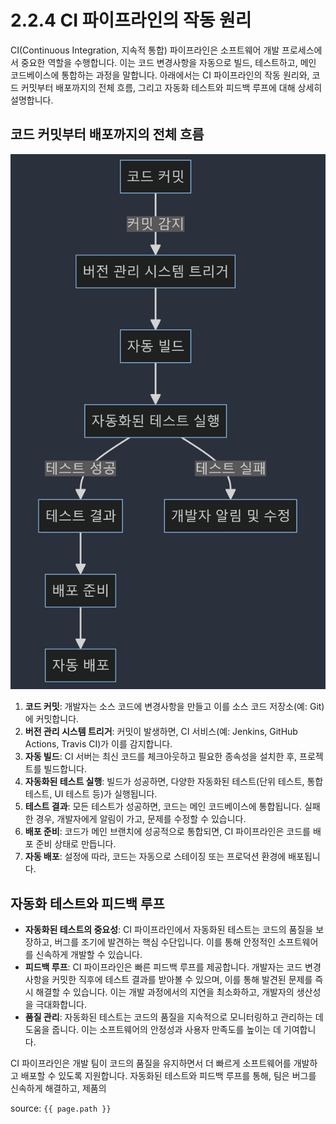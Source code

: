 # 2.2.4 CI 파이프라인의 작동 원리
CI(Continuous Integration, 지속적 통합) 파이프라인은 소프트웨어 개발 프로세스에서 중요한 역할을 수행합니다. 
이는 코드 변경사항을 자동으로 빌드, 테스트하고, 메인 코드베이스에 통합하는 과정을 말합니다. 
아래에서는 CI 파이프라인의 작동 원리와, 코드 커밋부터 배포까지의 전체 흐름, 그리고 자동화 테스트와 피드백 루프에 대해 상세히 설명합니다.

## 코드 커밋부터 배포까지의 전체 흐름
![img.png](img.png)

1. **코드 커밋**: 개발자는 소스 코드에 변경사항을 만들고 이를 소스 코드 저장소(예: Git)에 커밋합니다.
2. **버전 관리 시스템 트리거**: 커밋이 발생하면, CI 서비스(예: Jenkins, GitHub Actions, Travis CI)가 이를 감지합니다.
3. **자동 빌드**: CI 서버는 최신 코드를 체크아웃하고 필요한 종속성을 설치한 후, 프로젝트를 빌드합니다.
4. **자동화된 테스트 실행**: 빌드가 성공하면, 다양한 자동화된 테스트(단위 테스트, 통합 테스트, UI 테스트 등)가 실행됩니다.
5. **테스트 결과**: 모든 테스트가 성공하면, 코드는 메인 코드베이스에 통합됩니다. 실패한 경우, 개발자에게 알림이 가고, 문제를 수정할 수 있습니다.
6. **배포 준비**: 코드가 메인 브랜치에 성공적으로 통합되면, CI 파이프라인은 코드를 배포 준비 상태로 만듭니다.
7. **자동 배포**: 설정에 따라, 코드는 자동으로 스테이징 또는 프로덕션 환경에 배포됩니다.

## 자동화 테스트와 피드백 루프

- **자동화된 테스트의 중요성**: CI 파이프라인에서 자동화된 테스트는 코드의 품질을 보장하고, 버그를 조기에 발견하는 핵심 수단입니다. 이를 통해 안정적인 소프트웨어를 신속하게 개발할 수 있습니다.
- **피드백 루프**: CI 파이프라인은 빠른 피드백 루프를 제공합니다. 개발자는 코드 변경사항을 커밋한 직후에 테스트 결과를 받아볼 수 있으며, 이를 통해 발견된 문제를 즉시 해결할 수 있습니다. 이는 개발 과정에서의 지연을 최소화하고, 개발자의 생산성을 극대화합니다.
- **품질 관리**: 자동화된 테스트는 코드의 품질을 지속적으로 모니터링하고 관리하는 데 도움을 줍니다. 이는 소프트웨어의 안정성과 사용자 만족도를 높이는 데 기여합니다.

CI 파이프라인은 개발 팀이 코드의 품질을 유지하면서 더 빠르게 소프트웨어를 개발하고 배포할 수 있도록 지원합니다. 자동화된 테스트와 피드백 루프를 통해, 팀은 버그를 신속하게 해결하고, 제품의

source: `{{ page.path }}`
